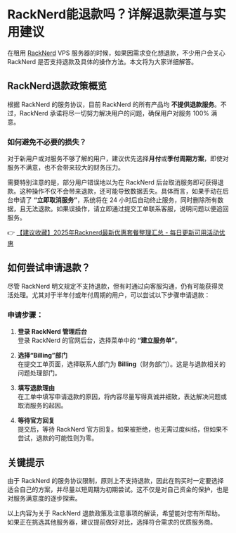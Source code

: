 # RackNerd能退款吗？详解退款渠道与实用建议

在租用 [RackNerd](https://bit.ly/Rack_Nerd) VPS 服务器的时候，如果因需求变化想退款，不少用户会关心 RackNerd 是否支持退款及具体的操作方法。本文将为大家详细解答。

## RackNerd退款政策概览

根据 RackNerd 的服务协议，目前 RackNerd 的所有产品均 **不提供退款服务**。不过，RackNerd 承诺将尽一切努力解决用户的问题，确保用户对服务 100% 满意。

### 如何避免不必要的损失？

对于新用户或对服务不够了解的用户，建议优先选择**月付**或**季付周期方案**，即使对服务不满意，也不会带来较大的财务压力。

需要特别注意的是，部分用户错误地以为在 RackNerd 后台取消服务即可获得退款。这种操作不仅不会带来退款，还可能导致数据丢失。具体而言，如果手动在后台申请了 **“立即取消服务”**，系统将在 24 小时后自动终止服务，同时删除所有数据，且无法退款。如果误操作，请立即通过提交工单联系客服，说明问题以便追回服务。

👉 [【建议收藏】2025年Racknerd最新优惠套餐整理汇总 - 每日更新可用活动优惠](https://bit.ly/Rack_Nerd)

## 如何尝试申请退款？

尽管 RackNerd 明文规定不支持退款，但有时通过向客服沟通，仍有可能获得灵活处理。尤其对于半年付或年付周期的用户，可以尝试以下步骤申请退款：

### 申请步骤：

1. **登录 RackNerd 管理后台**  
   登录 RackNerd 的官网后台，选择菜单中的 **“建立服务单”**。

2. **选择“Billing”部门**  
   在提交工单页面，选择联系人部门为 **Billing**（财务部门）。这是与退款相关的问题处理部门。

3. **填写退款理由**  
   在工单中填写申请退款的原因，将内容尽量写得真诚并细致，表达解决问题或取消服务的起因。  

4. **等待官方回复**  
   提交后，等待 RackNerd 官方回复。如果被拒绝，也无需过度纠结，但如果不尝试，退款的可能性则为零。

## 关键提示

由于 RackNerd 的服务协议限制，原则上不支持退款，因此在购买时一定要选择适合自己的方案，并尽量以短周期为初期尝试。这不仅是对自己资金的保护，也是对服务满意度的逐步探索。

以上内容为关于 RackNerd 退款政策及注意事项的解读，希望能对您有所帮助。如果正在挑选其他服务器，建议提前做好对比，选择符合需求的优质服务商。